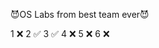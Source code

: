 :smiling_imp:OS Labs from best team ever:smiling_imp:

1 :x:
2 :white_check_mark:
3 :white_check_mark:
4 :x:
5 :x:
6 :x: